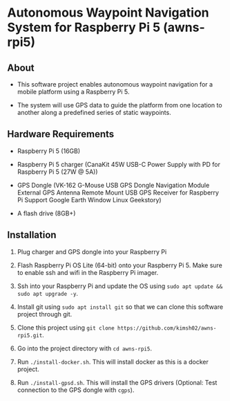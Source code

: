 # Autonomous Waypoint Navigation System for Raspberry Pi 5 (awns-rpi5)


## About

- This software project enables autonomous waypoint navigation for a mobile
platform using a Raspberry Pi 5.

- The system will use GPS data to guide the platform from one location to
another along a predefined series of static waypoints.

## Hardware Requirements

- Raspberry Pi 5 (16GB)

- Raspberry Pi 5 charger (CanaKit 45W USB-C Power Supply with PD for Raspberry
  Pi 5 (27W @ 5A))

- GPS Dongle (VK-162 G-Mouse USB GPS Dongle Navigation Module External GPS
  Antenna Remote Mount USB GPS Receiver for Raspberry Pi Support Google Earth
  Window Linux Geekstory)

- A flash drive (8GB+)

## Installation

1. Plug charger and GPS dongle into your Raspberry Pi

1. Flash Raspberry Pi OS Lite (64-bit) onto your Raspberry Pi 5. Make sure to
enable ssh and wifi in the Raspberry Pi imager.

1. Ssh into your Raspberry Pi and update the OS using `sudo apt update && sudo
apt upgrade -y`.

1. Install git using `sudo apt install git` so that we can clone this software
project through git.

1. Clone this project using `git clone
https://github.com/kimsh02/awns-rpi5.git`.

1. Go into the project directory with `cd awns-rpi5`.

1. Run `./install-docker.sh`. This will install docker as this is a docker
project.

1. Run `./install-gpsd.sh`. This will install the GPS drivers (Optional: Test
connection to the GPS dongle with `cgps`).
